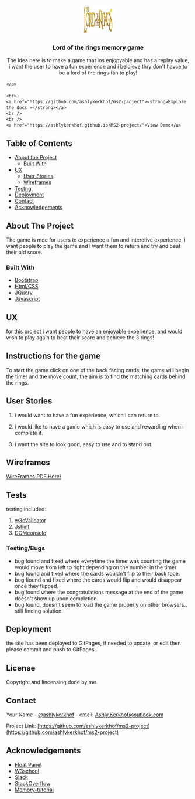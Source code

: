 <!-- PROJECT LOGO -->
<br />
<p align="center">
  <a href="https://github.com/ashlykerkhof/ms2-project">
    <img src="/images/logo.png" alt="Logo" width="80" height="80">
  </a>

  <h3 align="center">Lord of the rings memory game</h3>

  <p align="center">
    The idea here is to make a game that ios enjopyable and has a replay value, i want the user tp have a fun experience and i beloieve thry don't havce to be a lord of the rings fan to play!</p>
<p align="center">
    
    </p>

    <br>
    <a href="https://github.com/ashlykerkhof/ms2-project"><strong>Explore the docs »</strong></a>
    <br />
    <br />
    <a href="https://ashlykerkhof.github.io/MS2-project/">View Demo</a>
  </p>
</p>



<!-- TABLE OF CONTENTS -->
## Table of Contents

* [About the Project](#about-the-project)
  * [Built With](#built-with)
* [UX](#UX)
  * [User Stories](#use-stories)
  * [Wireframes](#WireFrames)
* [Testng](#testing)
* [Deployment](#deployment)
* [Contact](#contact)
* [Acknowledgements](#acknowledgements)



<!-- ABOUT THE PROJECT -->
## About The Project

The game is mde for users to experience a fun and interctive experience, i want people to play the game and i want them to return and try and beat their old score.



### Built With

* [Bootstrap](Bootstrap)
* [Html/CSS](Html/Css)
* [JQuery](JQuery)
* [Javascript](Javascript)


<!-- User Experience-->

## UX

for this project i want people to have an enjoyable experience, and would wish to play again to beat their score and achieve the 3 rings!

## Instructions for the game

To start the game click on one of the back facing cards, the game will begin the timer and the move count, the aim is to find the matching cards behind the rings.

## User Stories

1. i would want to have a fun experience, which i can return to.

2. i would like to have a game which is easy to use and rewarding when i complete it.

3. i want the site to look good, easy to use and to stand out.

## Wireframes

<a href="wireframe.pdf" alt="wireframes" target="_blank">WireFrames PDF Here!</a>


<!--TESTING-->

## Tests

testing included:

1. [w3cValidator](w3cValidator)
2. [Jshint](Jshint)
3. [DOMconsole](DOM-Console)

### Testing/Bugs

* bug found and fixed where everytime the timer was counting the game would move from left to right depending on the number in the timer.
* bug found and fixed where the cards wouldn't flip to their back face.
* bug fiound and fixed where the cards would flip and would disappear once they flipped.
* bug found where the congratulations message at the end of the game doesn't show up upon completion.
* bug found, doesn't seem to load the game properly on other browsers.. still finding solution.


<!--Deployment -->

## Deployment

the site has been deployed to GitPages, if needed to update, or edit then please commit and push to GitPages.

<!-- LICENSE -->
## License

Copyright and lincensing done by me. 


<!-- CONTACT -->
## Contact

Your Name - [@ashlykerkhof](https://twitter.com/Ashlykerkhof) - email: Ashly.Kerkhof@outlook.com

Project Link: [https://github.com/ashlykerkhof/ms2-project](https://github.com/ashlykerkhof/ms2-project)



<!-- ACKNOWLEDGEMENTS -->
## Acknowledgements

* [Float Panel](Float-panel)
* [W3school](W3school)
* [Slack](Slack)
* [StackOverflow](Stack-Overflow)
* [Memory-tutorial](CodePen)